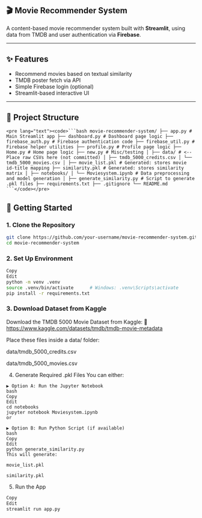 ## 🎬 Movie Recommender System

A content-based movie recommender system built with **Streamlit**, using data from TMDB and user authentication via **Firebase**.

---

## ✨ Features
- Recommend movies based on textual similarity
- TMDB poster fetch via API
- Simple Firebase login (optional)
- Streamlit-based interactive UI

---

## 📁 Project Structure
``<pre lang="text"><code>```bash
movie-recommender-system/ ├── app.py # Main Streamlit app ├── dashboard.py # Dashboard page logic ├── firebase_auth.py # Firebase authentication code ├── firebase_util.py # Firebase helper utilities ├── profile.py # Profile page logic ├── Home.py # Home page logic ├── new.py # Misc/testing │ ├── data/ # <-- Place raw CSVs here (not committed) │ ├── tmdb_5000_credits.csv │ └── tmdb_5000_movies.csv │ ├── movie_list.pkl # Generated: stores movie id-title mapping ├── similarity.pkl # Generated: stores similarity matrix │ ├── notebooks/ │ └── Moviesystem.ipynb # Data preprocessing and model generation │ ├── generate_similarity.py # Script to generate .pkl files ├── requirements.txt ├── .gitignore └── README.md ```</code></pre>``
## 🚀 Getting Started

### 1. Clone the Repository

```bash
git clone https://github.com/your-username/movie-recommender-system.git
cd movie-recommender-system
```
### 2. Set Up Environment
```bash
Copy
Edit
python -m venv .venv
source .venv/bin/activate      # Windows: .venv\Scripts\activate
pip install -r requirements.txt
```
### 3. Download Dataset from Kaggle
Download the TMDB 5000 Movie Dataset from Kaggle:
🔗 https://www.kaggle.com/datasets/tmdb/tmdb-movie-metadata

Place these files inside a data/ folder:

data/tmdb_5000_credits.csv

data/tmdb_5000_movies.csv

4. Generate Required .pkl Files
You can either:
```
▶ Option A: Run the Jupyter Notebook
bash
Copy
Edit
cd notebooks
jupyter notebook Moviesystem.ipynb
or

▶ Option B: Run Python Script (if available)
bash
Copy
Edit
python generate_similarity.py
This will generate:

movie_list.pkl

similarity.pkl
```
5. Run the App
```bash
Copy
Edit
streamlit run app.py
```
